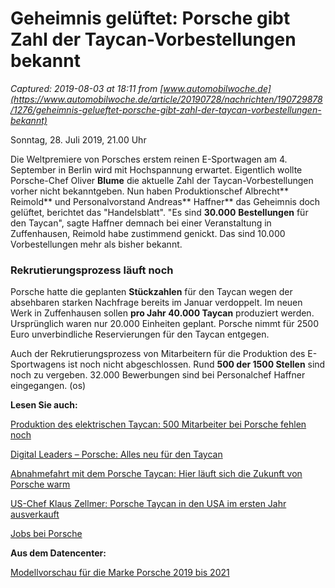 # Geheimnis gelüftet: Porsche gibt Zahl der Taycan-Vorbestellungen bekannt

_Captured: 2019-08-03 at 18:11 from [www.automobilwoche.de](https://www.automobilwoche.de/article/20190728/nachrichten/190729878/1276/geheimnis-gelueftet-porsche-gibt-zahl-der-taycan-vorbestellungen-bekannt)_

Sonntag, 28. Juli 2019, 21.00 Uhr 

Die Weltpremiere von Porsches erstem reinen E-Sportwagen am 4. September in Berlin wird mit Hochspannung erwartet. Eigentlich wollte Porsche-Chef Oliver **Blume** die aktuelle Zahl der Taycan-Vorbestellungen vorher nicht bekanntgeben. Nun haben Produktionschef Albrecht** Reimold** und Personalvorstand Andreas** Haffner** das Geheimnis doch gelüftet, berichtet das "Handelsblatt". "Es sind **30.000** **Bestellungen** für den Taycan", sagte Haffner demnach bei einer Veranstaltung in Zuffenhausen, Reimold habe zustimmend genickt. Das sind 10.000 Vorbestellungen mehr als bisher bekannt.

### Rekrutierungsprozess läuft noch

Porsche hatte die geplanten **Stückzahlen** für den Taycan wegen der absehbaren starken Nachfrage bereits im Januar verdoppelt. Im neuen Werk in Zuffenhausen sollen **pro Jahr 40.000 Taycan** produziert werden. Ursprünglich waren nur 20.000 Einheiten geplant. Porsche nimmt für 2500 Euro unverbindliche Reservierungen für den Taycan entgegen.

Auch der Rekrutierungsprozess von Mitarbeitern für die Produktion des E-Sportwagens ist noch nicht abgeschlossen. Rund **500 der 1500 Stellen** sind noch zu vergeben. 32.000 Bewerbungen sind bei Personalchef Haffner eingegangen. (os)

**Lesen Sie auch:**

[Produktion des elektrischen Taycan: 500 Mitarbeiter bei Porsche fehlen noch ](https://www.automobilwoche.de/article/20190726/BCONLINE/190729887/produktion-des-elektrischen-taycan--mitarbeiter-bei-porsche-fehlen-noch)

[Digital Leaders – Porsche: Alles neu für den Taycan ](https://www.automobilwoche.de/article/20190726/HEFTARCHIV/190729919/1339/digital-leaders--porsche-alles-neu-fuer-den-taycan)

[Abnahmefahrt mit dem Porsche Taycan: Hier läuft sich die Zukunft von Porsche warm ](https://www.automobilwoche.de/article/20190604/BCONLINE/190609977/abnahmefahrt-mit-dem-porsche-taycan-hier-laeuft-sich-die-zukunft-von-porsche-warm)

[US-Chef Klaus Zellmer: Porsche Taycan in den USA im ersten Jahr ausverkauft ](https://www.automobilwoche.de/article/20190430/HEFTARCHIV/190439995/us-chef-klaus-zellmer-porsche-taycan-in-den-usa-im-ersten-jahr-ausverkauft)

[Jobs bei Porsche](https://jobs.automobilwoche.de/jobs-bei-porsche)

**Aus dem Datencenter:**

[Modellvorschau für die Marke Porsche 2019 bis 2021](https://www.automobilwoche-datencenter.de/shop/index.php/product/Modellvorschau-fuer-die-Marke-Porsche-2019-bis-2021_3956/sed/QMu4P7xFgAu2R4kBXqhG.K5AB9GrpTQ6s,X85iA,JU)
